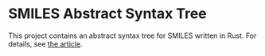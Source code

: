 # SMILES Abstract Syntax Tree

This project contains an abstract syntax tree for SMILES written in Rust. For details, see [the article](https://depth-first.com/articles/2020/12/14/an-abstract-syntatx-tree-for-smiles/).